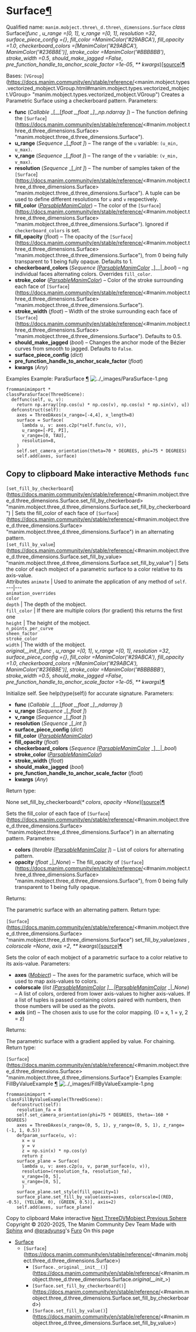 # Surface[¶](https://docs.manim.community/en/stable/reference/<#surface> "Link to this heading")
Qualified name: `manim.mobject.three\_d.three\_dimensions.Surface`
_class_ Surface(_func_ , _u_range =[0, 1]_, _v_range =[0, 1]_, _resolution =32_, _surface_piece_config ={}_, _fill_color =ManimColor('#29ABCA')_, _fill_opacity =1.0_, _checkerboard_colors =[ManimColor('#29ABCA'), ManimColor('#236B8E')]_, _stroke_color =ManimColor('#BBBBBB')_, _stroke_width =0.5_, _should_make_jagged =False_, _pre_function_handle_to_anchor_scale_factor =1e-05_, _** kwargs_)[[source]](https://docs.manim.community/en/stable/reference/<../_modules/manim/mobject/three_d/three_dimensions.html#Surface>)[¶](https://docs.manim.community/en/stable/reference/<#manim.mobject.three_d.three_dimensions.Surface> "Link to this definition")
    
Bases: `[VGroup`](https://docs.manim.community/en/stable/reference/<manim.mobject.types.vectorized_mobject.VGroup.html#manim.mobject.types.vectorized_mobject.VGroup> "manim.mobject.types.vectorized_mobject.VGroup")
Creates a Parametric Surface using a checkerboard pattern.
Parameters:
    
  * **func** (_Callable_ _[__[__float_ _,__float_ _]__,__np.ndarray_ _]_) – The function defining the `[Surface`](https://docs.manim.community/en/stable/reference/<#manim.mobject.three_d.three_dimensions.Surface> "manim.mobject.three_d.three_dimensions.Surface").
  * **u_range** (_Sequence_ _[__float_ _]_) – The range of the `u` variable: `(u_min, u_max)`.
  * **v_range** (_Sequence_ _[__float_ _]_) – The range of the `v` variable: `(v_min, v_max)`.
  * **resolution** (_Sequence_ _[__int_ _]_) – The number of samples taken of the `[Surface`](https://docs.manim.community/en/stable/reference/<#manim.mobject.three_d.three_dimensions.Surface> "manim.mobject.three_d.three_dimensions.Surface"). A tuple can be used to define different resolutions for `u` and `v` respectively.
  * **fill_color** ([_ParsableManimColor_](https://docs.manim.community/en/stable/reference/<manim.utils.color.core.html#manim.utils.color.core.ParsableManimColor> "manim.utils.color.core.ParsableManimColor")) – The color of the `[Surface`](https://docs.manim.community/en/stable/reference/<#manim.mobject.three_d.three_dimensions.Surface> "manim.mobject.three_d.three_dimensions.Surface"). Ignored if `checkerboard_colors` is set.
  * **fill_opacity** (_float_) – The opacity of the `[Surface`](https://docs.manim.community/en/stable/reference/<#manim.mobject.three_d.three_dimensions.Surface> "manim.mobject.three_d.three_dimensions.Surface"), from 0 being fully transparent to 1 being fully opaque. Defaults to 1.
  * **checkerboard_colors** (_Sequence_ _[_[_ParsableManimColor_](https://docs.manim.community/en/stable/reference/<manim.utils.color.core.html#manim.utils.color.core.ParsableManimColor> "manim.utils.color.core.ParsableManimColor") _]__|__bool_) – ng individual faces alternating colors. Overrides `fill_color`.
  * **stroke_color** ([_ParsableManimColor_](https://docs.manim.community/en/stable/reference/<manim.utils.color.core.html#manim.utils.color.core.ParsableManimColor> "manim.utils.color.core.ParsableManimColor")) – Color of the stroke surrounding each face of `[Surface`](https://docs.manim.community/en/stable/reference/<#manim.mobject.three_d.three_dimensions.Surface> "manim.mobject.three_d.three_dimensions.Surface").
  * **stroke_width** (_float_) – Width of the stroke surrounding each face of `[Surface`](https://docs.manim.community/en/stable/reference/<#manim.mobject.three_d.three_dimensions.Surface> "manim.mobject.three_d.three_dimensions.Surface"). Defaults to 0.5.
  * **should_make_jagged** (_bool_) – Changes the anchor mode of the Bézier curves from smooth to jagged. Defaults to `False`.
  * **surface_piece_config** (_dict_)
  * **pre_function_handle_to_anchor_scale_factor** (_float_)
  * **kwargs** (_Any_)


Examples
Example: ParaSurface [¶](https://docs.manim.community/en/stable/reference/<#parasurface>)
![../_images/ParaSurface-1.png](https://docs.manim.community/en/stable/_images/ParaSurface-1.png)
```
frommanimimport *
classParaSurface(ThreeDScene):
  deffunc(self, u, v):
    return np.array([np.cos(u) * np.cos(v), np.cos(u) * np.sin(v), u])
  defconstruct(self):
    axes = ThreeDAxes(x_range=[-4,4], x_length=8)
    surface = Surface(
      lambda u, v: axes.c2p(*self.func(u, v)),
      u_range=[-PI, PI],
      v_range=[0, TAU],
      resolution=8,
    )
    self.set_camera_orientation(theta=70 * DEGREES, phi=75 * DEGREES)
    self.add(axes, surface)

```
Copy to clipboard
Make interactive
Methods
`func`  
---  
`[set_fill_by_checkerboard`](https://docs.manim.community/en/stable/reference/<#manim.mobject.three_d.three_dimensions.Surface.set_fill_by_checkerboard> "manim.mobject.three_d.three_dimensions.Surface.set_fill_by_checkerboard") | Sets the fill_color of each face of `[Surface`](https://docs.manim.community/en/stable/reference/<#manim.mobject.three_d.three_dimensions.Surface> "manim.mobject.three_d.three_dimensions.Surface") in an alternating pattern.  
`[set_fill_by_value`](https://docs.manim.community/en/stable/reference/<#manim.mobject.three_d.three_dimensions.Surface.set_fill_by_value> "manim.mobject.three_d.three_dimensions.Surface.set_fill_by_value") | Sets the color of each mobject of a parametric surface to a color relative to its axis-value.  
Attributes
`animate` | Used to animate the application of any method of `self`.  
---|---  
`animation_overrides`  
`color`  
`depth` | The depth of the mobject.  
`fill_color` | If there are multiple colors (for gradient) this returns the first one  
`height` | The height of the mobject.  
`n_points_per_curve`  
`sheen_factor`  
`stroke_color`  
`width` | The width of the mobject.  
_original__init__(_func_ , _u_range =[0, 1]_, _v_range =[0, 1]_, _resolution =32_, _surface_piece_config ={}_, _fill_color =ManimColor('#29ABCA')_, _fill_opacity =1.0_, _checkerboard_colors =[ManimColor('#29ABCA'), ManimColor('#236B8E')]_, _stroke_color =ManimColor('#BBBBBB')_, _stroke_width =0.5_, _should_make_jagged =False_, _pre_function_handle_to_anchor_scale_factor =1e-05_, _** kwargs_)[¶](https://docs.manim.community/en/stable/reference/<#manim.mobject.three_d.three_dimensions.Surface._original__init__> "Link to this definition")
    
Initialize self. See help(type(self)) for accurate signature.
Parameters:
    
  * **func** (_Callable_ _[__[__float_ _,__float_ _]__,__ndarray_ _]_)
  * **u_range** (_Sequence_ _[__float_ _]_)
  * **v_range** (_Sequence_ _[__float_ _]_)
  * **resolution** (_Sequence_ _[__int_ _]_)
  * **surface_piece_config** (_dict_)
  * **fill_color** ([_ParsableManimColor_](https://docs.manim.community/en/stable/reference/<manim.utils.color.core.html#manim.utils.color.core.ParsableManimColor> "manim.utils.color.core.ParsableManimColor"))
  * **fill_opacity** (_float_)
  * **checkerboard_colors** (_Sequence_ _[_[_ParsableManimColor_](https://docs.manim.community/en/stable/reference/<manim.utils.color.core.html#manim.utils.color.core.ParsableManimColor> "manim.utils.color.core.ParsableManimColor") _]__|__bool_)
  * **stroke_color** ([_ParsableManimColor_](https://docs.manim.community/en/stable/reference/<manim.utils.color.core.html#manim.utils.color.core.ParsableManimColor> "manim.utils.color.core.ParsableManimColor"))
  * **stroke_width** (_float_)
  * **should_make_jagged** (_bool_)
  * **pre_function_handle_to_anchor_scale_factor** (_float_)
  * **kwargs** (_Any_)


Return type:
    
None
set_fill_by_checkerboard(_* colors_, _opacity =None_)[[source]](https://docs.manim.community/en/stable/reference/<../_modules/manim/mobject/three_d/three_dimensions.html#Surface.set_fill_by_checkerboard>)[¶](https://docs.manim.community/en/stable/reference/<#manim.mobject.three_d.three_dimensions.Surface.set_fill_by_checkerboard> "Link to this definition")
    
Sets the fill_color of each face of `[Surface`](https://docs.manim.community/en/stable/reference/<#manim.mobject.three_d.three_dimensions.Surface> "manim.mobject.three_d.three_dimensions.Surface") in an alternating pattern.
Parameters:
    
  * **colors** (_Iterable_ _[_[_ParsableManimColor_](https://docs.manim.community/en/stable/reference/<manim.utils.color.core.html#manim.utils.color.core.ParsableManimColor> "manim.utils.color.core.ParsableManimColor") _]_) – List of colors for alternating pattern.
  * **opacity** (_float_ _|__None_) – The fill_opacity of `[Surface`](https://docs.manim.community/en/stable/reference/<#manim.mobject.three_d.three_dimensions.Surface> "manim.mobject.three_d.three_dimensions.Surface"), from 0 being fully transparent to 1 being fully opaque.


Returns:
    
The parametric surface with an alternating pattern.
Return type:
    
`[Surface`](https://docs.manim.community/en/stable/reference/<#manim.mobject.three_d.three_dimensions.Surface> "manim.mobject.three_d.three_dimensions.Surface")
set_fill_by_value(_axes_ , _colorscale =None_, _axis =2_, _** kwargs_)[[source]](https://docs.manim.community/en/stable/reference/<../_modules/manim/mobject/three_d/three_dimensions.html#Surface.set_fill_by_value>)[¶](https://docs.manim.community/en/stable/reference/<#manim.mobject.three_d.three_dimensions.Surface.set_fill_by_value> "Link to this definition")
    
Sets the color of each mobject of a parametric surface to a color relative to its axis-value.
Parameters:
    
  * **axes** ([_Mobject_](https://docs.manim.community/en/stable/reference/<manim.mobject.mobject.Mobject.html#manim.mobject.mobject.Mobject> "manim.mobject.mobject.Mobject")) – The axes for the parametric surface, which will be used to map axis-values to colors.
  * **colorscale** (_list_ _[_[_ParsableManimColor_](https://docs.manim.community/en/stable/reference/<manim.utils.color.core.html#manim.utils.color.core.ParsableManimColor> "manim.utils.color.core.ParsableManimColor") _]__|_[_ParsableManimColor_](https://docs.manim.community/en/stable/reference/<manim.utils.color.core.html#manim.utils.color.core.ParsableManimColor> "manim.utils.color.core.ParsableManimColor") _|__None_) – A list of colors, ordered from lower axis-values to higher axis-values. If a list of tuples is passed containing colors paired with numbers, then those numbers will be used as the pivots.
  * **axis** (_int_) – The chosen axis to use for the color mapping. (0 = x, 1 = y, 2 = z)


Returns:
    
The parametric surface with a gradient applied by value. For chaining.
Return type:
    
`[Surface`](https://docs.manim.community/en/stable/reference/<#manim.mobject.three_d.three_dimensions.Surface> "manim.mobject.three_d.three_dimensions.Surface")
Examples
Example: FillByValueExample [¶](https://docs.manim.community/en/stable/reference/<#fillbyvalueexample>)
![../_images/FillByValueExample-1.png](https://docs.manim.community/en/stable/_images/FillByValueExample-1.png)
```
frommanimimport *
classFillByValueExample(ThreeDScene):
  defconstruct(self):
    resolution_fa = 8
    self.set_camera_orientation(phi=75 * DEGREES, theta=-160 * DEGREES)
    axes = ThreeDAxes(x_range=(0, 5, 1), y_range=(0, 5, 1), z_range=(-1, 1, 0.5))
    defparam_surface(u, v):
      x = u
      y = v
      z = np.sin(x) * np.cos(y)
      return z
    surface_plane = Surface(
      lambda u, v: axes.c2p(u, v, param_surface(u, v)),
      resolution=(resolution_fa, resolution_fa),
      v_range=[0, 5],
      u_range=[0, 5],
      )
    surface_plane.set_style(fill_opacity=1)
    surface_plane.set_fill_by_value(axes=axes, colorscale=[(RED, -0.5), (YELLOW, 0), (GREEN, 0.5)], axis=2)
    self.add(axes, surface_plane)

```
Copy to clipboard
Make interactive
[ Next ThreeDVMobject ](https://docs.manim.community/en/stable/reference/<manim.mobject.three_d.three_dimensions.ThreeDVMobject.html>) [ Previous Sphere ](https://docs.manim.community/en/stable/reference/<manim.mobject.three_d.three_dimensions.Sphere.html>)
Copyright © 2020-2025, The Manim Community Dev Team 
Made with [Sphinx](https://docs.manim.community/en/stable/reference/<https:/www.sphinx-doc.org/>) and [@pradyunsg](https://docs.manim.community/en/stable/reference/<https:/pradyunsg.me>)'s [Furo](https://docs.manim.community/en/stable/reference/<https:/github.com/pradyunsg/furo>)
On this page 
  * [Surface](https://docs.manim.community/en/stable/reference/<#>)
    * `[Surface`](https://docs.manim.community/en/stable/reference/<#manim.mobject.three_d.three_dimensions.Surface>)
      * `[Surface._original__init__()`](https://docs.manim.community/en/stable/reference/<#manim.mobject.three_d.three_dimensions.Surface._original__init__>)
      * `[Surface.set_fill_by_checkerboard()`](https://docs.manim.community/en/stable/reference/<#manim.mobject.three_d.three_dimensions.Surface.set_fill_by_checkerboard>)
      * `[Surface.set_fill_by_value()`](https://docs.manim.community/en/stable/reference/<#manim.mobject.three_d.three_dimensions.Surface.set_fill_by_value>)


